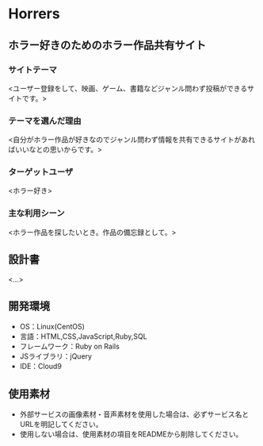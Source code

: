 # Horrers

## ホラー好きのためのホラー作品共有サイト
### サイトテーマ
<ユーザー登録をして、映画、ゲーム、書籍などジャンル問わず投稿ができるサイトです。>

### テーマを選んだ理由
<自分がホラー作品が好きなのでジャンル問わず情報を共有できるサイトがあればいいなとの思いからです。>

### ターゲットユーザ
<ホラー好き>

### 主な利用シーン
<ホラー作品を探したいとき。作品の備忘録として。>

## 設計書
<...>

## 開発環境
- OS：Linux(CentOS)
- 言語：HTML,CSS,JavaScript,Ruby,SQL
- フレームワーク：Ruby on Rails
- JSライブラリ：jQuery
- IDE：Cloud9

## 使用素材
- 外部サービスの画像素材・音声素材を使用した場合は、必ずサービス名とURLを明記してください。
- 使用しない場合は、使用素材の項目をREADMEから削除してください。
